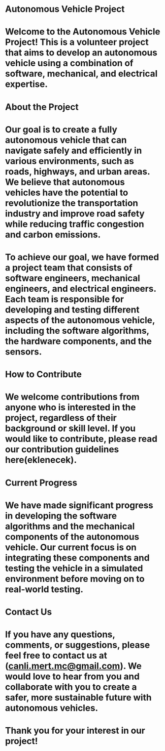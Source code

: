 # Autonomous Vehicle Project
# Welcome to the Autonomous Vehicle Project! This is a volunteer project that aims to develop an autonomous vehicle using a combination of software, mechanical, and electrical expertise.

# About the Project
# Our goal is to create a fully autonomous vehicle that can navigate safely and efficiently in various environments, such as roads, highways, and urban areas. We believe that autonomous vehicles have the potential to revolutionize the transportation industry and improve road safety while reducing traffic congestion and carbon emissions.

# To achieve our goal, we have formed a project team that consists of software engineers, mechanical engineers, and electrical engineers. Each team is responsible for developing and testing different aspects of the autonomous vehicle, including the software algorithms, the hardware components, and the sensors.

# How to Contribute
# We welcome contributions from anyone who is interested in the project, regardless of their background or skill level. If you would like to contribute, please read our contribution guidelines here(eklenecek).

# Current Progress
# We have made significant progress in developing the software algorithms and the mechanical components of the autonomous vehicle. Our current focus is on integrating these components and testing the vehicle in a simulated environment before moving on to real-world testing.

# Contact Us
# If you have any questions, comments, or suggestions, please feel free to contact us at (canli.mert.mc@gmail.com). We would love to hear from you and collaborate with you to create a safer, more sustainable future with autonomous vehicles.

# Thank you for your interest in our project!
